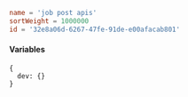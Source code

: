 ```toml
name = 'job post apis'
sortWeight = 1000000
id = '32e8a06d-6267-47fe-91de-e00afacab801'
```

#### Variables

```json5
{
  dev: {}
}
```

